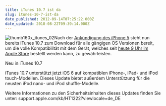 ```yaml
---
title: iTunes 10.7 ist da
slug: itunes-10-7-ist-da
date_published: 2012-09-14T07:25:22.000Z
date_updated: 2018-08-22T09:39:14.000Z
---
```


![thumb160x_itunes_02](//picdump.thafaker.de/2010/06/thumb160x_itunes_02-150x150.jpg)Nach der [Ankündigung des iPhone 5](__GHOST_URL__/apple-prasentiert-das-iphone-5/) steht nun bereits iTunes 10.7 zum Download für alle gängigen OS Versionen bereit, um die volle Kompatibilität mit dem Gerät, welches seit [heute 9 Uhr im Apple Store](__GHOST_URL__/vorbestellung-des-iphone-5-morgen-ab-9-uhr/) bestellt werden kann, zu gewährleisten. 

Neu in iTunes 10.7

iTunes 10.7 unterstützt jetzt iOS 6 auf kompatiblen iPhone-, iPad- und iPod touch-Modellen. Dieses Update bietet außerdem Unterstützung für die neusten iPod nano- und iPod shuffle-Modelle.

Weitere Informationen zu den Sicherheitsinhalten dieses Updates finden Sie unter: support.apple.com/kb/HT1222?viewlocale=de_DE
